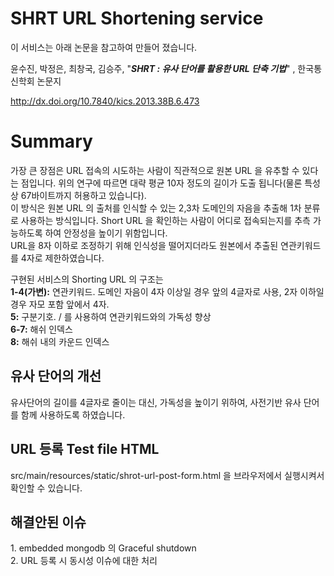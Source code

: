 # SHRT URL Shortening service
이 서비스는 아래 논문을 참고하여 만들어 졌습니다.

윤수진, 박정은, 최창국, 김승주, "_**SHRT : 유사 단어를 활용한 URL 단축 기법**_" , 한국통신학회 논문지<br>

http://dx.doi.org/10.7840/kics.2013.38B.6.473

# Summary
가장 큰 장점은 URL 접속의 시도하는 사람이 직관적으로 원본 URL 을 유추할 수 있다는 점입니다. 위의 연구에 따르면 대략 평균 10자 정도의 길이가 도출 됩니다(물론 특성상 67바이트까지 허용하고 있습니다).<br>
이 방식은 원본 URL 의 출처를 인식할 수 있는 2,3차 도메인의 자음을 추출해 1차 분류로 사용하는 방식입니다. Short URL 을 확인하는 사람이 어디로 접속되는지를 추측 가능하도록 하여 안정성을 높이기 위함입니다.<br>
URL을 8자 이하로 조정하기 위해 인식성을 떨어지더라도 원본에서 추출된 연관키워드를 4자로 제한하였습니다.<br>  

구현된 서비스의 Shorting URL 의 구조는<br>
**1-4(가변):** 연관키워드. 도메인 자음이 4자 이상일 경우 앞의 4글자로 사용, 2자 이하일 경우 자모 포함 앞에서 4자.<br>
**5:** 구분기호. / 를 사용하여 연관키워드와의 가독성 향상<br>
**6-7:** 해쉬 인덱스<br>
**8:** 해쉬 내의 카운드 인덱스<br>

<h2>유사 단어의 개선</h2>
유사단어의 길이를 4글자로 줄이는 대신, 가독성을 높이기 위하여, 사전기반 유사 단어를 함께 사용하도록 하였습니다.<br>

<h2>URL 등록 Test file HTML</h2>
src/main/resources/static/shrot-url-post-form.html 을 브라우저에서 실행시켜서 확인할 수 있습니다.<br>

<h2>해결안된 이슈</h2>
1. embedded mongodb 의 Graceful shutdown<br>
2. URL 등록 시 동시성 이슈에 대한 처리
